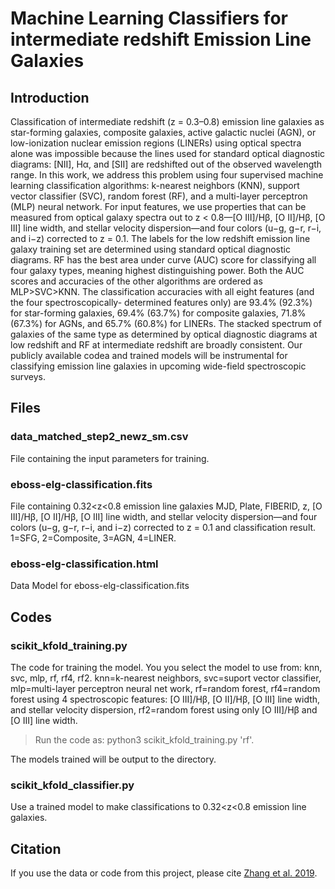 # Machine Learning Classifiers for intermediate redshift Emission Line Galaxies

## Introduction
Classification of intermediate redshift (z = 0.3–0.8) emission line galaxies as star-forming galaxies, composite galaxies, active galactic nuclei (AGN), or low-ionization nuclear emission regions (LINERs) using optical spectra alone was impossible because the lines used for standard optical diagnostic diagrams: [NII], Hα, and [SII] are redshifted out of the observed wavelength range. In this work, we address this problem using four supervised machine learning classification algorithms: k-nearest neighbors (KNN), support vector classifier (SVC), random forest (RF), and a multi-layer perceptron (MLP) neural network. For input features, we use properties that can be measured from optical galaxy spectra out to z < 0.8—[O III]/Hβ, [O II]/Hβ, [O III] line width, and stellar velocity dispersion—and four colors (u−g, g−r, r−i, and i−z) corrected to z = 0.1. The labels for the low redshift emission line galaxy training set are determined using standard optical diagnostic diagrams. RF has the best area under curve (AUC) score for classifying all four galaxy types, meaning highest distinguishing power. Both the AUC scores and accuracies of the other algorithms are ordered as MLP>SVC>KNN. The classification accuracies with all eight features (and the four spectroscopically- determined features only) are 93.4% (92.3%) for star-forming galaxies, 69.4% (63.7%) for composite galaxies, 71.8% (67.3%) for AGNs, and 65.7% (60.8%) for LINERs. The stacked spectrum of galaxies of the same type as determined by optical diagnostic diagrams at low redshift and RF at intermediate redshift are broadly consistent. Our publicly available codea and trained models will be instrumental for classifying emission line galaxies in upcoming wide-field spectroscopic surveys.

## Files
### data_matched_step2_newz_sm.csv 
File containing the input parameters for training. 
### eboss-elg-classification.fits 
File containing 0.32<z<0.8 emission line galaxies MJD, Plate, FIBERID, z, [O III]/Hβ, [O II]/Hβ, [O III] line width, and stellar velocity dispersion—and four colors (u−g, g−r, r−i, and i−z) corrected to z = 0.1 and classification result. 1=SFG, 2=Composite, 3=AGN, 4=LINER. 
### eboss-elg-classification.html
Data Model for eboss-elg-classification.fits

## Codes
### scikit_kfold_training.py
The code for training the model. You you select the model to use from: knn, svc, mlp, rf, rf4, rf2. knn=k-nearest neighbors, svc=suport vector classifier, mlp=multi-layer perceptron neural net work, rf=random forest, rf4=random forest using 4 spectroscopic features: [O III]/Hβ, [O II]/Hβ, [O III] line width, and stellar velocity dispersion, rf2=random forest using only [O III]/Hβ and [O III] line width. 

>Run the code as: python3 scikit_kfold_training.py 'rf'. 

The models trained will be output to the directory. 

### scikit_kfold_classifier.py
Use a trained model to make classifications to 0.32<z<0.8 emission line galaxies.

## Citation
If you use the data or code from this project, please cite [Zhang et al. 2019](https://github.com/zkdtc/MLC_ELGs).
